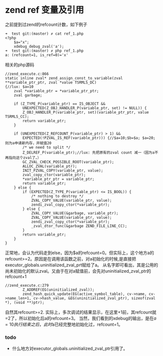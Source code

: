 # zend ref 变量及引用

之前提到过zend的refcount计数，如下例子
```
➜  test git:(master) ✗ cat ref_1.php
<?php
	$a="x";
	xdebug_debug_zval('a');
➜  test git:(master) ✗ php ref_1.php
a: (refcount=1, is_ref=0)='x'
```

相关的php源码
```
//zend_execute.c:866
static inline zval* zend_assign_const_to_variable(zval **variable_ptr_ptr, zval *value TSRMLS_DC)
{//lux: $a=10
	zval *variable_ptr = *variable_ptr_ptr;
	zval garbage;

	if (Z_TYPE_P(variable_ptr) == IS_OBJECT &&
	    UNEXPECTED(Z_OBJ_HANDLER_P(variable_ptr, set) != NULL)) {
		Z_OBJ_HANDLER_P(variable_ptr, set)(variable_ptr_ptr, value TSRMLS_CC);
		return variable_ptr;
	}

 	if (UNEXPECTED(Z_REFCOUNT_P(variable_ptr) > 1) &&
 	    EXPECTED(!PZVAL_IS_REF(variable_ptr))) {//$a=10;$b=$a; $a=20; 则为a申请新内存，并赋值20
		/* we need to split */
		Z_DELREF_P(variable_ptr);//lux: 先把原有的zval count 减一（因为a不再指向这个zval了。）
		GC_ZVAL_CHECK_POSSIBLE_ROOT(variable_ptr);
		ALLOC_ZVAL(variable_ptr);
		INIT_PZVAL_COPY(variable_ptr, value);
		zval_copy_ctor(variable_ptr);
		*variable_ptr_ptr = variable_ptr;
		return variable_ptr;
 	} else {
		if (EXPECTED(Z_TYPE_P(variable_ptr) <= IS_BOOL)) {
			/* nothing to destroy */
			ZVAL_COPY_VALUE(variable_ptr, value);
			zendi_zval_copy_ctor(*variable_ptr);
		} else {
			ZVAL_COPY_VALUE(&garbage, variable_ptr);
			ZVAL_COPY_VALUE(variable_ptr, value);
			zendi_zval_copy_ctor(*variable_ptr);
			_zval_dtor_func(&garbage ZEND_FILE_LINE_CC);
		}
		return variable_ptr;
	}
}
```
正常地，会认为代码走到else，因为$a的refcount=0。但实际上，这个地方a的refcount>=2。原因是在调用该函数之前，对a初始化的时候,是直接把executor_globals.uninitialized_zval_prt赋给了a。
从名字即可看出，其是公用的尚未初始化的默认zval。又由于在对a赋值前，会先对uninitialized_zval_ptr的refcount+1
```
//zend_execute.c:279
		Z_ADDREF(EG(uninitialized_zval));
		zend_hash_quick_update(EG(active_symbol_table), cv->name, cv->name_len+1, cv->hash_value, &EG(uninitialized_zval_ptr), sizeof(zval *), (void **)ptr);
```
自然其refcount>=2.
实际上，多次调试的结果显示，在这里+1前，其refcount就=2了，所以初始化后a的refcount=3。
当然，我们看到的xdebug的输出，是在$a=10执行结束之后，此时$a已经完整地初始化过，refcount=1。

### todo
* 什么地方对executor_globals.uninitialized_zval_ptr引用了。

